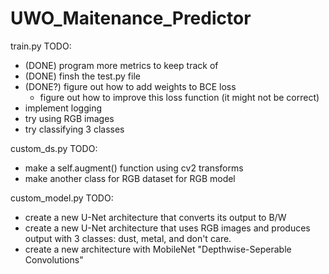 # UWO_Maitenance_Predictor

train.py TODO:

- (DONE) program more metrics to keep track of
- (DONE) finsh the test.py file
- (DONE?) figure out how to add weights to BCE loss
    - figure out how to improve this loss function (it might not be correct)
- implement logging
- try using RGB images
- try classifying 3 classes

custom_ds.py TODO:

- make a self.augment() function using cv2 transforms
- make another class for RGB dataset for RGB model

custom_model.py TODO:

- create a new U-Net architecture that converts its output to B/W
- create a new U-Net architecture that uses RGB images and produces output with 3 classes: dust, metal, and don't care.
- create a new architecture with MobileNet "Depthwise-Seperable Convolutions"